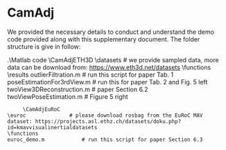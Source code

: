 # CamAdj

We provided the necessary details to conduct and understand the demo code provided along with this supplementary document. The folder structure is give in follow:

.\Matlab code
        \CamAdjETH3D
	\datasets 				# we provide sampled data, more data can be download from: https://www.eth3d.net/datasets
	\functions
	\results
	outlierFiltration.m 			# run this script for paper Tab. 1
  	poseEstimationFor3rdView.m 		# run this for paper Tab. 2 and Fig. 5 left
	twoView3DReconstruction.m		# paper Section 6.2  
	twoViewPoseEstimation.m		# Figure 5 right

         \CamAdjEuRoC
	\euroc				# please download rosbag from the EuRoC MAV dataset: https://projects.asl.ethz.ch/datasets/doku.php?id=kmavvisualinertialdatasets
	\functions
	euroc_demo.m			# run this script for paper Section 6.3
